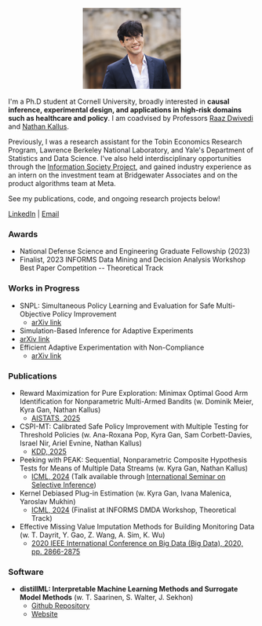 <!-- ![Profile Picture](profile_image.png) -->
<p style="text-align:center;"><img src="profile_image.png" alt="Profile Picture" width="200"></p>


I'm a Ph.D student at Cornell University, broadly interested in **causal inference, experimental design, and applications in high-risk domains such as healthcare and policy**. I am coadvised by Professors [Raaz Dwivedi](https://raazdwivedi.github.io) and [Nathan Kallus](https://nathankallus.com).
 
Previously, I was a research assistant for the Tobin Economics Research Program, Lawrence Berkeley National Laboratory, and Yale's Department of Statistics and Data Science. I've also held interdisciplinary opportunities through the [Information Society Project](https://law.yale.edu/brian-cho), and gained industry experience as an intern on the investment team at Bridgewater Associates and on the product algorithms team at Meta. 

See my publications, code, and ongoing research projects below! 

[LinkedIn](https://www.linkedin.com/in/brian-cho-5a7876172/) | [Email](mailto:bmc233@cornell.edu)

### Awards
- National Defense Science and Engineering Graduate Fellowship (2023)
- Finalist, 2023 INFORMS Data Mining and Decision Analysis Workshop Best Paper Competition -- Theoretical Track


### Works in Progress
- SNPL: Simultaneous Policy Learning and Evaluation for Safe Multi-Objective Policy Improvement
  - [arXiv link](https://arxiv.org/abs/2503.12760)
 - Simulation-Based Inference for Adaptive Experiments
  - [arXiv link](http://arxiv.org/abs/2506.02881)
- Efficient Adaptive Experimentation with Non-Compliance
  - [arXiv link](http://arxiv.org/abs/2505.17468)
  


### Publications
- Reward Maximization for Pure Exploration: Minimax Optimal Good Arm Identification for Nonparametric Multi-Armed Bandits (w. Dominik Meier, Kyra Gan, Nathan Kallus)
  - [AISTATS, 2025](https://arxiv.org/pdf/2410.15564)
- CSPI-MT: Calibrated Safe Policy Improvement with Multiple Testing for Threshold Policies (w. Ana-Roxana Pop, Kyra Gan, Sam Corbett-Davies, Israel Nir, Ariel Evnine, Nathan Kallus)
  - [KDD, 2025](https://www.arxiv.org/abs/2408.12004)
- Peeking with PEAK: Sequential, Nonparametric Composite Hypothesis Tests for Means of Multiple Data Streams (w. Kyra Gan, Nathan Kallus)
  - [ICML, 2024](https://arxiv.org/pdf/2402.06122.pdf) (Talk available through [International Seminar on Selective Inference](https://www.selectiveinferenceseminar.com/past-talks#h.xpxxx13zrl3))
- Kernel Debiased Plug-in Estimation (w. Kyra Gan, Ivana Malenica, Yaroslav Mukhin)
  - [ICML, 2024](https://arxiv.org/abs/2306.08598) (Finalist at INFORMS DMDA Workshop, Theoretical Track)
- Effective Missing Value Imputation Methods for Building Monitoring Data (w. T. Dayrit, Y. Gao, Z. Wang, A. Sim, K. Wu)
  - [2020 IEEE International Conference on Big Data (Big Data), 2020, pp. 2866-2875](https://ieeexplore.ieee.org/document/9378230) 


### Software

- **distillML: Interpretable Machine Learning Methods and Surrogate Model Methods** (w. T. Saarinen, S. Walter, J. Sekhon)
  - [Github Repository](https://github.com/forestry-labs/Distillery) 
  - [Website](https://forestry-labs.github.io/distillML/)





